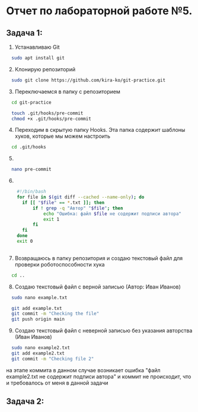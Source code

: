 Отчет по лабораторной работе №5.
===

Задача 1:
----

1. Устанавливаю Git
 ```bash
   sudo apt install git
   ```

 2. Клонирую репозиторий
```bash
  sudo git clone https://github.com/kira-ko/git-practice.git
```

3. Переключаемся в папку с репозиторием
```bash
  cd git-practice
```

```bash
  touch .git/hooks/pre-commit
  chmod +x .git/hooks/pre-commit
```


4. Переходим в скрытую папку Hooks. Эта папка содержит шаблоны хуков, которые мы можем настроить
```bash
  cd .git/hooks
```

5. 
```bash
  nano pre-commit
```

6.
```bash
    #!/bin/bash
    for file in $(git diff --cached --name-only); do
      if [[ "$file" == *.txt ]]; then
          if ! grep -q "Автор" "$file"; then
              echo "Ошибка: файл $file не содержит подписи автора"
              exit 1
          fi
      fi
    done
    exit 0
  
```

7. Возвращаюсь в папку репозитория и создаю текстовый файл для проверки роботоспособности хука
```bash
  cd ..
```

8. Создаю текстовый файл с верной записью (Автор: Иван Иванов)
```bash
  sudo nano example.txt
```

```bash
  git add example.txt
  git commit -m "Checking the file"
  git push origin main
```

9. Создаю текстовый файл с неверной записью без указания авторства (Иван Иванов)
```bash
  sudo nano example2.txt
  git add example2.txt
  git commit -m "Checking file 2"
```
на этапе коммита в данном случае возникает ошибка "файл example2.txt не содержит подписи автора" и коммит не происходит, что и требовалось от меня в данной задачи

Задача 2:
----


